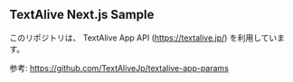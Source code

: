 ## TextAlive Next.js Sample

このリポジトリは、 TextAlive App API (https://textalive.jp/) を利用しています。

参考: https://github.com/TextAliveJp/textalive-app-params
